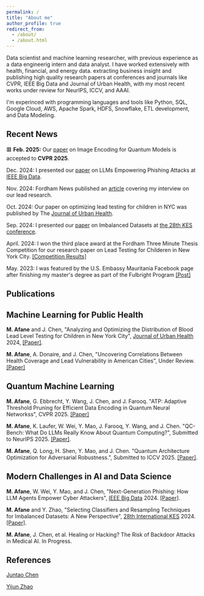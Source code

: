 ```yaml
---
permalink: /
title: "About me"
author_profile: true
redirect_from: 
  - /about/
  - /about.html
---
```



Data scientist and machine learning researcher, with previous experience as a data engineerig intern and data analyst.
I have worked extensively with health, financial, and energy data. extracting business insight and publishing high quality research papers at conferences and journals like CVPR, IEEE Big Data and Journal of Urban Health, with my most recent works under review for NeurIPS, ICCV, and AAAI.

I'm experinced with programming languages and tools like Python, SQL, Google Cloud, AWS, Apache Spark, HDFS, Snowflake, ETL development, and Data Modeling.

Recent News
------

🟥 **Feb. 2025:** Our [paper](https://openaccess.thecvf.com/content/CVPR2025/papers/Afane_ATP_Adaptive_Threshold_Pruning_for_Efficient_Data_Encoding_in_Quantum_CVPR_2025_paper.pdf) on Image Encoding for Quantum Models is accepted to **CVPR 2025**.

Dec. 2024: I presented our [paper](https://ieeexplore.ieee.org/abstract/document/10825018) on LLMs Empowering Phishing Attacks at [IEEE Big Data](https://www3.cs.stonybrook.edu/~ieeebigdata2024/).

Nov. 2024: Fordham News published an [article](https://now.fordham.edu/science-and-technology/lead-testing-efforts-may-be-missing-kids-in-high-risk-nyc-neighborhoods-study-says/) covering my interview on our lead research.

Oct. 2024: Our paper on optimizing lead testing for children in NYC was published by The [Journal of Urban Health](https://link.springer.com/article/10.1007/s11524-024-00920-5).

Sep. 2024: I presented our [paper](https://www.sciencedirect.com/science/article/pii/S1877050924025845) on Imbalanced Datasets at [the 28th KES conference](http://kes2024.kesinternational.org).

April. 2024: I won the third place award at the Fordham Three Minute Thesis Competition for our research paper on Lead Testing for Childeren in New York City. [[Competition Results]](https://www.fordham.edu/graduate-school-of-arts-and-sciences/student-resources/professional-development/three-minute-thesis-competition/)

May. 2023: I was featured by the U.S. Embassy Mauritania Facebook page after finishing my master's degree as part of the Fulbright Program [[Post]](https://www.facebook.com/usembnouakchott/posts/pfbid028hwuTBcjcYLMGxu725uQggimQyzJDhGNe4ZeKtDMKTjZ9xM9QZKw8RpFEWLoEVgql)

Publications
--------

Machine Learning for Public Health
-----
**M. Afane** and J. Chen, "Analyzing and Optimizing the Distribution of Blood Lead Level Testing for Children in New York City", [Journal of Urban Health](https://link.springer.com/journal/11524) 2024, [[Paper]](https://link.springer.com/article/10.1007/s11524-024-00920-5).

**M. Afane**, A. Donaire, and J. Chen, "Uncovering Correlations Between Health Coverage and Lead Vulnerability in American Cities", Under Review. [[Paper]](https://drive.google.com/file/d/1N1YX3ZjCdg76A6KoiPWsAynJVrrf0wIm/view?usp=sharing)

Quantum Machine Learning
-----
**M. Afane**, G. Ebbrecht, Y. Wang, J. Chen, and J. Farooq. "ATP: Adaptive Threshold Pruning for Efficient Data Encoding in Quantum Neural Networkss", CVPR 2025. [[Paper]](https://openaccess.thecvf.com/content/CVPR2025/papers/Afane_ATP_Adaptive_Threshold_Pruning_for_Efficient_Data_Encoding_in_Quantum_CVPR_2025_paper.pdf)

**M. Afane**, K. Laufer, W. Wei, Y. Mao, J. Farooq, Y. Wang, and J. Chen. "QC-Bench: What Do LLMs Really Know About Quantum Computing?", Submitted to NeurIPS 2025. [[Paper]](https://drive.google.com/file/d/1d52lZAt1GvySsGWV8ek1UsfYeJ1I9f5F/view?usp=sharing).

**M. Afane**, Q. Long, H. Shen, Y. Mao, and J. Chen. "Quantum Architecture Optimization for Adversarial Robustness.", Submitted to ICCV 2025. [[Paper]](https://drive.google.com/file/d/1XGdujNX4xFco2rC0iyT35EXPY5bRO-lM/view?usp=sharing).






Modern Challenges in AI and Data Science
-----

**M. Afane**, W. Wei, Y. Mao, and J. Chen, "Next-Generation Phishing: How LLM Agents Empower Cyber Attackers", [IEEE Big Data](https://www3.cs.stonybrook.edu/~ieeebigdata2024/) 2024. [[Paper]](https://arxiv.org/abs/2411.13874).

**M. Afane** and Y. Zhao, "Selecting Classifiers and Resampling Techniques for Imbalanced Datasets: A New Perspective", [28th International KES](http://kes2024.kesinternational.org) 2024.[[Paper]](https://www.sciencedirect.com/science/article/pii/S1877050924025845).

**M. Afane**, J. Chen, et al. Healing or Hacking? The Risk of Backdoor Attacks in Medical AI. In Progress.


References
------

[Juntao Chen](https://juntaochen1.github.io)

[Yijun Zhao](https://www.fordham.edu/academics/departments/computer-and-information-science/faculty-and-administration/yijun-zhao/)
